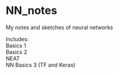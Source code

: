 # NN_notes
My notes and sketches of neural networks

Includes:
<br>Basics 1
<br>Basics 2
<br>NEAT
<br>NN Basics 3 (TF and Keras)
